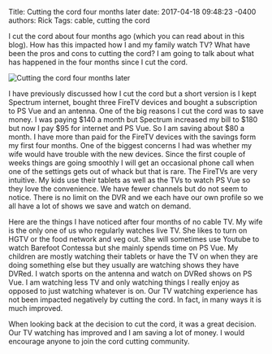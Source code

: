 Title: Cutting the cord four months later
date: 2017-04-18 09:48:23 -0400
authors: Rick
Tags: cable, cutting the cord

I cut the cord about four months ago (which you can read about in this blog). How has this impacted how I and my family watch TV? What have been the pros and cons to cutting the cord? I am going to talk about what has happened in the four months since I cut the cord.
<!-- PELICAN_END_SUMMARY -->

<img src="../../images/blog/cutting-the-cord-four-months-later/update-1672385_1280_350.jpg" alt="Cutting the cord four months later" class="image-responsive image-center" markdown=1>

I have previously discussed how I cut the cord but a short version is I kept Spectrum internet, bought three FireTV devices and bought a subscription to PS Vue and an antenna. One of the big reasons I cut the cord was to save money. I was paying $140 a month but Spectrum increased my bill to $180 but now I pay $95 for internet and PS Vue. So I am saving about $80 a month. I have more than paid for the FireTV devices with the savings form my first four months. One of the biggest concerns I had was whether my wife would have trouble with the new devices. Since the first couple of weeks things are going smoothly I will get an occasional phone call when one of the settings gets out of whack but that is rare. The FireTVs are very intuitive. My kids use their tablets as well as the TVs to watch PS Vue so they love the convenience. We have fewer channels but do not seem to notice. There is no limit on the DVR and we each have our own profile so we all have a lot of shows we save and watch on demand.

Here are the things I have noticed after four months of no cable TV. My wife is the only one of us who regularly watches live TV. She likes to turn on HGTV or the food network and veg out. She will sometimes use Youtube to watch Barefoot Contessa but she mainly spends time on PS Vue. My children are mostly watching their tablets or have the TV on when they are doing something else but they usually are watching shows they have DVRed. I watch sports on the antenna and watch on DVRed shows on PS Vue. I am watching less TV and only watching things I really enjoy as opposed to just watching whatever is on. Our TV watching experience has not been impacted negatively by cutting the cord. In fact, in many ways it is much improved.

When looking back at the decision to cut the cord, it was a great decision. Our TV watching has improved and I am saving a lot of money. I would encourage anyone to join the cord cutting community.